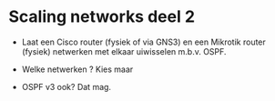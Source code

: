 # Scaling networks deel 2

* Laat een Cisco router (fysiek of via GNS3) en een Mikrotik router (fysiek) netwerken met elkaar uiwisselen m.b.v. OSPF.

* Welke netwerken ? Kies maar

* OSPF v3 ook? Dat mag.
